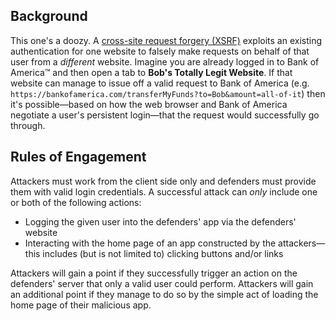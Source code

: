 ## Background
This one's a doozy. A [cross-site request forgery (XSRF)](https://www.owasp.org/index.php/Top_10_2013-A8-Cross-Site_Request_Forgery_%28CSRF%29) exploits an existing authentication for one website to falsely make requests on behalf of that user from a *different* website. Imagine you are already logged in to Bank of America™ and then open a tab to **Bob's Totally Legit Website**. If that website can manage to issue off a valid request to Bank of America (e.g. `https://bankofamerica.com/transferMyFunds?to=Bob&amount=all-of-it`) then it's possible—based on how the web browser and Bank of America negotiate a user's persistent login—that the request would successfully go through.

## Rules of Engagement
Attackers must work from the client side only and defenders must provide them with valid login credentials. A successful attack can *only* include one or both of the following actions:

- Logging the given user into the defenders' app via the defenders' website
- Interacting with the home page of an app constructed by the attackers—this includes (but is not limited to) clicking buttons and/or links

Attackers will gain a point if they successfully trigger an action on the defenders' server that only a valid user could perform. Attackers will gain an additional point if they manage to do so by the simple act of loading the home page of their malicious app.